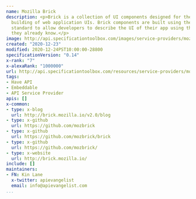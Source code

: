 ```yaml
---
name: Mozilla Brick
description: <p>Brick is a collection of UI components designed for the easy and quick
  building of web application UIs. Brick components are built using the Web Components
  standard to allow developers to describe the UI of their app using the HTML syntax
  they already know.</p>
image: http://api.specificationtoolbox.com/images/service-providers/mozilla-brick.jpg
created: "2020-12-23"
modified: 2020-12-24PST10:00:00-28800
specificationVersion: "0.14"
x-rank: "7"
x-alexaRank: "1000000"
url: http://api.specificationtoolbox.com/resources/service-providers/mozilla-brick/
tags:
- Have API
- Embeddable
- API Service Provider
apis: []
x-common:
- type: x-blog
  url: http://brick.mozilla.io/v2.0/blog
- type: x-github
  url: https://github.com/mozbrick
- type: x-github
  url: https://github.com/mozbrick/brick
- type: x-github
  url: https://github.com/mozbrick/
- type: x-website
  url: http://brick.mozilla.io/
include: []
maintainers:
- FN: Kin Lane
  x-twitter: apievangelist
  email: info@apievangelist.com
...
```

